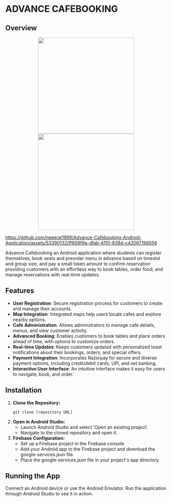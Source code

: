 # ADVANCE CAFEBOOKING  

## Overview


<p align="center">
  <img src="https://github.com/neeeraj1999/Advance-Cafebooking-Android-Application/assets/53390132/134ed76c-9d73-4f5c-80e8-4512ff490b11" width="300"/>
  <img src="https://github.com/neeeraj1999/Advance-Cafebooking-Android-Application/assets/53390132/eceb7c3e-9d9b-4b82-926d-908800273dee" width="300"/>
</p>
<p align="center">
</p>

https://github.com/neeeraj1999/Advance-Cafebooking-Android-Application/assets/53390132/ff609f9a-dfab-41f0-838d-c42067198556





  


Advance Cafebooking an Android application where students can register themselves, book seats and preorder menu in advance based on timeslot and group size, and pay a small token amount to confirm reservation
providing customers with an effortless way to book tables, order food, and manage reservations with real-time updates.

## Features
- **User Registration**: Secure registration process for customers to create and manage their accounts.
- **Map Integration**: Integrated maps help users locate cafes and explore nearby options.
- **Cafe Administration**: Allows administrators to manage cafe details, menus, and view customer activity.
- **Advanced Booking**: Enables customers to book tables and place orders ahead of time, with options to customize orders.
- **Real-time Updates**: Keeps customers updated with personalized toast notifications about their bookings, orders, and special offers.
- **Payment Integration**: Incorporates Razorpay for secure and diverse payment options, including credit/debit cards, UPI, and net banking.
- **Interactive User Interface**: An intuitive interface makes it easy for users to navigate, book, and order.

## Installation
<!DOCTYPE html>
<html>
<body>
    <ol>
        <li>
            <strong>Clone the Repository:</strong>
            <pre><code>git clone [repository URL]</code></pre>
        </li>
        <li>
            <strong>Open in Android Studio:</strong>
            <ul>
                <li>Launch Android Studio and select 'Open an existing project'.</li>
                <li>Navigate to the cloned repository and open it.</li>
            </ul>
        </li>
        <li>
            <strong>Firebase Configuration:</strong>
            <ul>
                <li>Set up a Firebase project in the Firebase console.</li>
                <li>Add your Android app to the Firebase project and download the google-services.json file.</li>
                <li>Place the google-services.json file in your project's app directory.</li>
            </ul>
        </li>
    </ol>
</body>
</html>

## Running the App
Connect an Android device or use the Android Emulator.
Run the application through Android Studio to see it in action.
